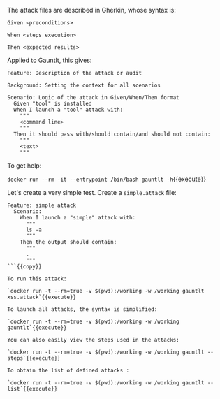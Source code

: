 The attack files are described in Gherkin, whose syntax is:

```
Given <preconditions>

When <steps execution>

Then <expected results>
```

Applied to Gauntlt, this gives:

```
Feature: Description of the attack or audit

Background: Setting the context for all scenarios

Scenario: Logic of the attack in Given/When/Then format
  Given "tool" is installed
  When I launch a "tool" attack with:
    """
    <command line>
    """
  Then it should pass with/should contain/and should not contain:
    """
    <text>
    """
```

To get help:

`docker run --rm -it --entrypoint /bin/bash gauntlt -h`{{execute}}

Let's create a very simple test. Create a `simple.attack` file:

```
Feature: simple attack
  Scenario:
    When I launch a "simple" attack with:
      """
      ls -a
      """
    Then the output should contain:
      """
      .
      """
```{{copy}}

To run this attack:

`docker run -t --rm=true -v $(pwd):/working -w /working gauntlt xss.attack`{{execute}}

To launch all attacks, the syntax is simplified:

`docker run -t --rm=true -v $(pwd):/working -w /working gauntlt`{{execute}}

You can also easily view the steps used in the attacks:

`docker run -t --rm=true -v $(pwd):/working -w /working gauntlt --steps`{{execute}}

To obtain the list of defined attacks :

`docker run -t --rm=true -v $(pwd):/working -w /working gauntlt --list`{{execute}}
